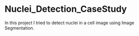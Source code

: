 # Nuclei_Detection_CaseStudy
In this project I tried to detect nuclei in a cell image using Image Segmentation.
